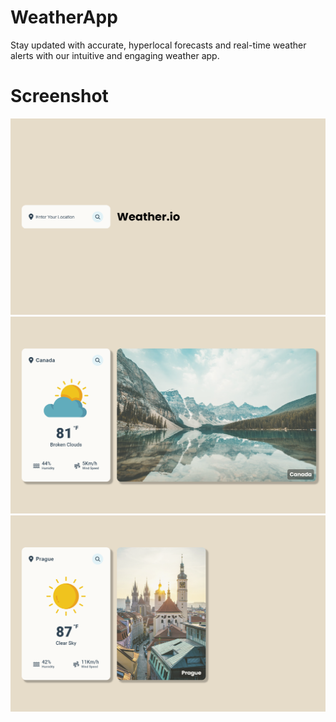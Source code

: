 # WeatherApp
 Stay updated with accurate, hyperlocal forecasts and real-time weather alerts with our intuitive and engaging weather app.

# Screenshot
<img src="assets/screenshot1.png">
<img src="assets/screenshot2.png">
<img src="assets/screenshot3.png">
